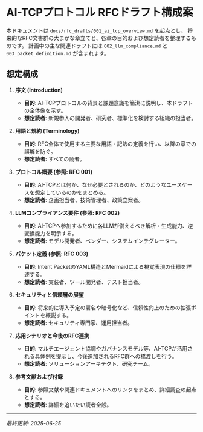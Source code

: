 # AI-TCPプロトコル RFCドラフト構成案

本ドキュメントは `docs/rfc_drafts/001_ai_tcp_overview.md` を起点とし、
将来的なRFC文書群の大まかな章立てと、各章の目的および想定読者を整理するものです。
計画中の主な関連ドラフトには `002_llm_compliance.md` と `003_packet_definition.md` が含まれます。

## 想定構成

1. **序文 (Introduction)**
   - **目的**: AI-TCPプロトコルの背景と課題意識を簡潔に説明し、本ドラフトの全体像を示す。
   - **想定読者**: 新規参入の開発者、研究者、標準化を検討する組織の担当者。

2. **用語と規約 (Terminology)**
   - **目的**: RFC全体で使用する主要な用語・記法の定義を行い、以降の章での誤解を防ぐ。
   - **想定読者**: すべての読者。

3. **プロトコル概要 (参照: RFC 001)**
   - **目的**: AI-TCPとは何か、なぜ必要とされるのか、どのようなユースケースを想定しているのかをまとめる。
   - **想定読者**: 企画担当者、技術管理者、政策立案者。

4. **LLMコンプライアンス要件 (参照: RFC 002)**
   - **目的**: AI-TCPへ参加するために各LLMが備えるべき解析・生成能力、逆変換能力を明示する。
   - **想定読者**: モデル開発者、ベンダー、システムインテグレーター。

5. **パケット定義 (参照: RFC 003)**
   - **目的**: Intent PacketのYAML構造とMermaidによる視覚表現の仕様を詳述する。
   - **想定読者**: 実装者、ツール開発者、テスト担当者。

6. **セキュリティと信頼層の展望**
   - **目的**: 将来的に導入予定の署名や暗号化など、信頼性向上のための拡張ポイントを概説する。
   - **想定読者**: セキュリティ専門家、運用担当者。

7. **応用シナリオと今後のRFC連携**
   - **目的**: マルチエージェント協調やガバナンスモデル等、AI-TCPが活用される具体例を提示し、今後追加されるRFC群への橋渡しを行う。
   - **想定読者**: ソリューションアーキテクト、研究チーム。

8. **参考文献および付録**
   - **目的**: 参照文献や関連ドキュメントへのリンクをまとめ、詳細調査の起点とする。
   - **想定読者**: 詳細を追いたい読者全般。

---

*最終更新: 2025-06-25*
